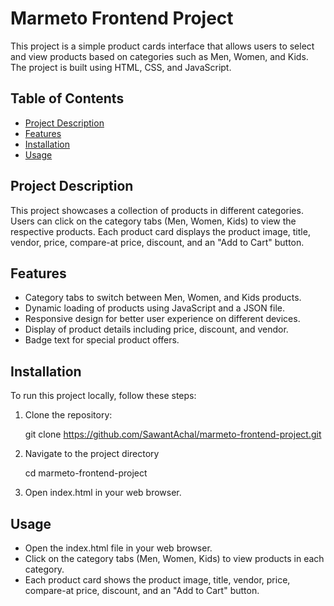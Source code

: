 # Marmeto Frontend Project

This project is a simple product cards interface that allows users to select and view products based on categories such as Men, Women, and Kids. The project is built using HTML, CSS, and JavaScript.

## Table of Contents

- [Project Description](#project-description)
- [Features](#features)
- [Installation](#installation)
- [Usage](#usage)

## Project Description

This project showcases a collection of products in different categories. Users can click on the category tabs (Men, Women, Kids) to view the respective products. Each product card displays the product image, title, vendor, price, compare-at price, discount, and an "Add to Cart" button.

## Features

- Category tabs to switch between Men, Women, and Kids products.
- Dynamic loading of products using JavaScript and a JSON file.
- Responsive design for better user experience on different devices.
- Display of product details including price, discount, and vendor.
- Badge text for special product offers.

## Installation

To run this project locally, follow these steps:

1. Clone the repository:

    git clone https://github.com/SawantAchal/marmeto-frontend-project.git

2. Navigate to the project directory
   
    cd marmeto-frontend-project
    

3. Open index.html in your web browser.

## Usage

- Open the index.html file in your web browser.
- Click on the category tabs (Men, Women, Kids) to view products in each category.
- Each product card shows the product image, title, vendor, price, compare-at price, discount, and an "Add to Cart" button.
